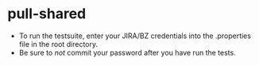 pull-shared
===========

* To run the testsuite, enter your JIRA/BZ credentials into the .properties file in the root directory.
* Be sure to *not* commit your password after you have run the tests.
